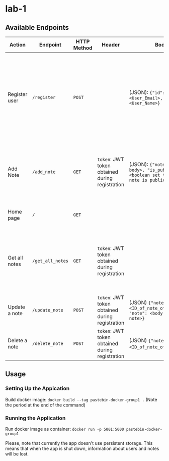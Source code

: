 # lab-1

## Available Endpoints

| Action | Endpoint | HTTP Method | Header| Body | Result |
|--------|----------|-------------|-------|------|--------|
| Register user | `/register` | `POST` | | (JSON): `{"id": <User_Email>, "name": <User_Name>}` | On successful registration (`HTTP 200`), will return user object with a JWT token. JWT token is generated based on only email ID locally.|
| Add Note | `/add_note` | `GET` | `token`: JWT token obtained during registration | (JSON): `{"note": <note body>, "is_public": <boolean set to true if note is public>}` | Note object after successful posting. Here, JWT token will be validated. |
| Home page | `/` | `GET` | | | All the public notes (`HTTP 200`)|
| Get all notes | `/get_all_notes` | `GET` | `token`: JWT token obtained during registration | | All public listed notes + user's private notes (`HTTP 200`). Here, JWT token will be validated.
| Update a note | `/update_note` | `POST`| `token`: JWT token obtained during registration | (JSON) `{"note_id": <ID_of_note_of_interest>, "note": <body of udpate note>}`| `HTTP 200`. Here, JWT token will be validated.
| Delete a note | `/delete_note` | `POST`| `token`: JWT token obtained during registration | (JSON) `{"note_id": <ID_of_note_of_interest>`}| `HTTP 200`. Here, JWT token will be validated.

## Usage

### Setting Up the Appication
Build docker image: `docker build --tag pastebin-docker-group1 .` (Note the period at the end of the command)

### Running the Application
Run docker image as container: `docker run -p 5001:5000 pastebin-docker-group1`

Please, note that currently the app doesn't use persistent storage. This means that when the app is shut down, information about users and notes will be lost.




